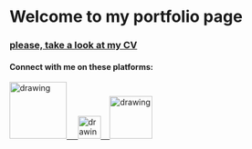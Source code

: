 # Welcome to my portfolio page

### [please, take a look at my CV](/files/alexey_zhukov_resume.pdf)

#### Connect with me on these platforms:

<a href="https://www.linkedin.com/in/zhuuukds/"><img src="https://res.cloudinary.com/importdata/image/upload/v1595012354/linkedin_t9qiwy.png" alt="drawing" width="100"/> &nbsp;&nbsp;&nbsp;&nbsp;<a href="https://twitter.com/zhuuukds"><img src="https://res.cloudinary.com/importdata/image/upload/v1595012924/Twitter_Logo_Blue_gbtagu.png" alt="drawing" width="40"/>&nbsp;&nbsp;&nbsp;&nbsp;<a href="https://www.kaggle.com/zhuuukds"><img src="https://res.cloudinary.com/importdata/image/upload/v1595012924/kaggle_ksaktb.png" alt="drawing" width="75"/>
